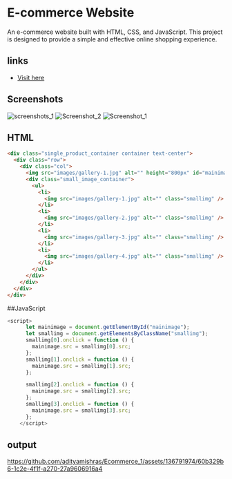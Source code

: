 # E-commerce Website

An e-commerce website built with HTML, CSS, and JavaScript. This project is designed to provide a simple and effective online shopping experience.

## links

- [Visit here](https://adityamishras.github.io/RedStore/)

## Screenshots

![screenshots_1](https://github.com/adityamishras/Ecommerce_1/assets/136791974/f2519b5c-d7bb-4778-b2c7-b8378200b235)
![Screenshot_2](https://github.com/adityamishras/Ecommerce_1/assets/136791974/3c34842a-bc04-44f2-b270-fc9cfb2bf9ed)
![Screenshot_1](https://github.com/adityamishras/Ecommerce_1/assets/136791974/5def3291-41ee-4abf-80f5-9eb83a033e73)

## HTML

```html
<div class="single_product_container container text-center">
  <div class="row">
    <div class="col">
      <img src="images/gallery-1.jpg" alt="" height="800px" id="mainimage" />
      <div class="small_image_container">
        <ul>
          <li>
            <img src="images/gallery-1.jpg" alt="" class="smallimg" />
          </li>
          <li>
            <img src="images/gallery-2.jpg" alt="" class="smallimg" />
          </li>
          <li>
            <img src="images/gallery-3.jpg" alt="" class="smallimg" />
          </li>
          <li>
            <img src="images/gallery-4.jpg" alt="" class="smallimg" />
          </li>
        </ul>
      </div>
    </div>
  </div>
</div>
```

##JavaScript

```javascript
<script>
      let mainimage = document.getElementById("mainimage");
      let smallimg = document.getElementsByClassName("smallimg");
      smallimg[0].onclick = function () {
        mainimage.src = smallimg[0].src;
      };
      smallimg[1].onclick = function () {
        mainimage.src = smallimg[1].src;
      };

      smallimg[2].onclick = function () {
        mainimage.src = smallimg[2].src;
      };
      smallimg[3].onclick = function () {
        mainimage.src = smallimg[3].src;
      };
    </script>
```
## output

https://github.com/adityamishras/Ecommerce_1/assets/136791974/60b329b6-1c2e-4f1f-a270-27a9606916a4
